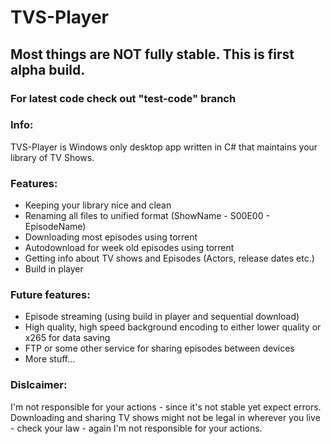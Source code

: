 # TVS-Player
## Most things are NOT fully stable. This is first alpha build.
### For latest code check out "test-code" branch
### Info:
TVS-Player is Windows only desktop app written in C# that maintains your library of TV Shows.
### Features:
- Keeping your library nice and clean
- Renaming all files to unified format (ShowName - S00E00 - EpisodeName)
- Downloading most episodes using torrent
- Autodownload for week old episodes using torrent
- Getting info about TV shows and Episodes (Actors, release dates etc.)
- Build in player

### Future features:
- Episode streaming (using build in player and sequential download)
- High quality, high speed background encoding to either lower quality or x265 for data saving
- FTP or some other service for sharing episodes between devices
- More stuff...

### Dislcaimer:
I'm not responsible for your actions - since it's not stable yet expect errors.
Downloading and sharing TV shows might not be legal in wherever you live - check your law - again I'm not responsible for your actions.

